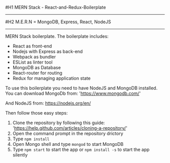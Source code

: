 #H1 MERN Stack - React-and-Redux-Boilerplate
___
#H2 M.E.R.N = MongoDB, Express, React, NodeJS
___

MERN Stack boilerplate. The boilerplate includes:

  * React as front-end 
  * Nodejs with Express as back-end
  * Webpack as bundler
  * ESList as linter tool
  * MongoDB as Database
  * React-router for routing
  * Redux for managing application state
  
 To use this boilerplate you need to have NodeJS and MongoDB installed. 
 You can download MongoDb from:
 'https://www.mongodb.com/'
 
 And NodeJS from:
 https://nodejs.org/en/
 
 Then follow those easy steps:
   1) Clone the repository by following this guide: 'https://help.github.com/articles/cloning-a-repository/'
   2) Open the command prompt in the repository drictory
   3) Type ```npm install```
   4) Open Mongo shell and type ```mongod``` to start MongoDB
   5) Type ```npm start``` to start the app or ```npm install -s``` to start the app silently
